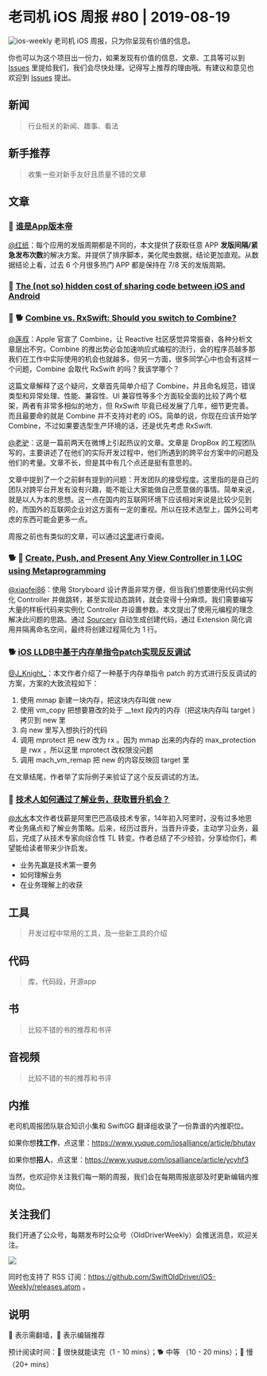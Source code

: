 # 老司机 iOS 周报 #80 | 2019-08-19

![ios-weekly](https://github.com/SwiftOldDriver/iOS-Weekly/blob/master/assets/ios-weekly.png?raw=true)
老司机 iOS 周报，只为你呈现有价值的信息。

你也可以为这个项目出一份力，如果发现有价值的信息、文章、工具等可以到 [Issues](https://github.com/SwiftOldDriver/iOS-Weekly/issues) 里提给我们，我们会尽快处理。记得写上推荐的理由哦。有建议和意见也欢迎到 [Issues](https://github.com/SwiftOldDriver/iOS-Weekly/issues) 提出。

## 新闻

> 行业相关的新闻、趣事、看法

## 新手推荐

> 收集一些对新手友好且质量不错的文章

## 文章

### 🐎 [谁是App版本帝](https://mp.weixin.qq.com/s/0qObc38K6idYXyTJRr6Bpw?scene=25#wechat_redirect)

[@红纸](https://github.com/nianran)：每个应用的发版周期都是不同的，本文提供了获取任意 APP **发版间隔/紧急发布次数**的解决方案。并提供了排序脚本，美化爬虫数据，结论更加直观。从数据结论上看，过去 6 个月很多热门 APP 都是保持在 7/8 天的发版周期。

### 🐎 [The (not so) hidden cost of sharing code between iOS and Android](https://blogs.dropbox.com/tech/2019/08/the-not-so-hidden-cost-of-sharing-code-between-ios-and-android/)


### 🌟 🐕 [Combine vs. RxSwift: Should you switch to Combine?](https://quickbirdstudios.com/blog/combine-vs-rxswift/)

[@莲叔](https://weibo.com/aaaron7)：Apple 官宣了 Combine，让 Reactive 社区感觉异常振奋，各种分析文章层出不穷。Combine 的推出势必会加速响应式编程的流行，会的程序员越多那我们在工作中实际使用的机会也就越多。但另一方面，很多同学心中也会有这样一个问题，Combine 会取代 RxSwift 的吗？我该学哪个？

这篇文章解释了这个疑问，文章首先简单介绍了 Combine，并且命名规范，错误类型和异常处理、性能、兼容性、UI 兼容性等多个方面较全面的比较了两个框架，两者有非常多相似的地方，但 RxSwift 毕竟已经发展了几年，细节更完善。而且最要命的就是 Combine 并不支持对老的 iOS。简单的说，你现在应该开始学 Combine，不过如果要选型生产环境的话，还是优先考虑 RxSwift.

[@老驴](https://github.com/olddonkey)：这是一篇前两天在微博上引起热议的文章。文章是 DropBox 的工程团队写的，主要讲述了在他们的实际开发过程中，他们所遇到的跨平台方案中的问题及他们的考量。文章不长，但是其中有几个点还是挺有意思的。

文章中提到了一个之前鲜有提到的问题：开发团队的接受程度。这里指的是自己的团队对跨平台开发有没有兴趣，能不能让大家能做自己愿意做的事情。简单来说，就是以人为本的思想。这一点在国内的互联网环境下应该相对来说是比较少见到的，而国外的互联网企业对这方面有一定的重视。所以在技术选型上，国外公司考虑的东西可能会更多一点。

周报之前也有类似的文章，可以通过[这里](https://github.com/SwiftOldDriver/iOS-Weekly/blob/68c47cc64f6334cdba2828b0fba9204a1f231485/Reports/2019/%2367-2019.05.13.md#-sharing-code-between-ios-and-android-using-j2objc)进行查阅。

### 🐕 🚧  [Create, Push, and Present Any View Controller in 1 LOC using Metaprogramming](https://medium.com/@ivangoremykin/create-push-and-present-any-view-controller-in-1-loc-using-metaprogramming-33f673284d92)

[@xiaofei86](https://weibo.com/xuyafei86)：使用 Storyboard 设计界面非常方便，但当我们想要使用代码实例化 Controller 并做跳转，甚至实现动态跳转，就会变得十分麻烦。我们需要编写大量的样板代码来实例化 Controller 并设置参数。本文提出了使用元编程的理念解决此问题的思路。通过 [Sourcery](https://github.com/krzysztofzablocki/Sourcery) 自动生成创建代码，通过 Extension 简化调用并隔离命名空间，最终将创建过程简化为 1 行。

### 🐕 [ iOS LLDB中基于内存单指令patch实现反反调试](http://iosre.com/t/ios-lldb-patch/15332)

[@J_Knight_](https://github.com/knightsj)：本文作者介绍了一种基于内存单指令 patch 的方式进行反反调试的方案，方案的大致流程如下：

1. 使用 mmap 新建一块内存，把这块内存叫做 new
2. 使用 vm_copy 把想要篡改的处于 __text 段内的内存（把这块内存叫 target ）拷贝到 new 里
3. 向 new 里写入想执行的代码
4. 调用 mprotect 把 new 改为 rx 。因为 mmap 出来的内存的 max_protection 是 rwx ，所以这里 mprotect 改权限没问题
5. 调用 mach_vm_remap 把 new 的内容反映回 target 里

在文章结尾，作者举了实际例子来验证了这个反反调试的方法。

### 🐎 [技术人如何通过了解业务，获取晋升机会？](https://mp.weixin.qq.com/s/o4CfgIcPibG_QxrsZ4x7sA)

[@水水](https://www.xuyanlan.com)本文作者伐薪是阿里巴巴高级技术专家，14年初入阿里时，没有过多地思考业务痛点和了解业务策略。后来，经历过晋升，当晋升评委，主动学习业务，最后，完成了从技术专家向综合性 TL 转变。作者总结了不少经验，分享给你们，希望能给读者带来少许启发。
- 业务先赢是技术第一要务
- 如何理解业务
- 在业务理解上的收获

## 工具

> 开发过程中常用的工具，及一些新工具的介绍

## 代码

> 库，代码段，开源app

## 书

> 比较不错的书的推荐和书评

## 音视频

> 比较不错的书的推荐和书评

## 内推

老司机周报团队联合知识小集和 SwiftGG 翻译组收录了一份靠谱的内推职位。

如果你想**找工作**，点这里：https://www.yuque.com/iosalliance/article/bhutav

如果你想**招人**，点这里：https://www.yuque.com/iosalliance/article/ycyhf3

当然，也欢迎你关注我们每一期的周报，我们会在每期周报底部及时更新编辑内推岗位。

## 关注我们

我们开通了公众号，每期发布时公众号（OldDriverWeekly）会推送消息，欢迎关注。

![](https://github.com/SwiftOldDriver/iOS-Weekly/blob/master/assets/qrcode_for_wechat.jpg?raw=true)

同时也支持了 RSS 订阅：https://github.com/SwiftOldDriver/iOS-Weekly/releases.atom 。

## 说明

🚧 表示需翻墙，🌟 表示编辑推荐

预计阅读时间：🐎 很快就能读完（1 - 10 mins）；🐕 中等 （10 - 20 mins）；🐢 慢（20+ mins）
